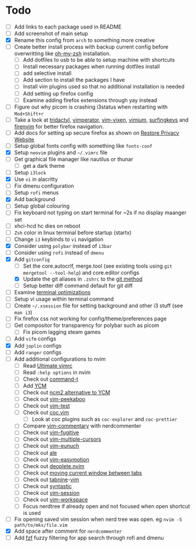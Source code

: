 # Todo

- [ ] Add links to each package used in README
- [ ] Add screenshot of main setup
- [x] Rename this config from `arch` to something more creative
- [ ] Create better install process with backup current config before overwritting like [oh-my-zsh](https://github.com/ohmyzsh/ohmyzsh/blob/master/tools/install.sh) installation.	
  - [ ] Add dotfiles to usb to be able to setup machine with shortcuts
  - [ ] Install necessary packages when running dotfiles install
  - [ ] add selective install
  - [ ] Add section to install the packages I have
  - [ ] Install vim plugins used so that no additional installation is needed
  - [ ] Add setting up firefox config
  - [ ] Examine adding firefox extensions through yay instead
- [ ] Figure out why picom is crashing i3status when restarting with `Mod+Shift+r`
- [ ] Take a look at [tridactyl](https://github.com/tridactyl/tridactyl), [vimperator](https://github.com/vimperator/vimperator-labs), [vim-vixen](https://github.com/ueokande/vim-vixen), [vimium](https://github.com/philc/vimium), [surfingkeys](https://github.com/brookhong/Surfingkeys#switch-tabs) and [firenvim](https://github.com/glacambre/firenvim) for better firefox navigation.
- [ ] Add docs for setting up secure firefox as shown on [Restore Privacy Website](https://restoreprivacy.com/firefox-privacy/) 
- [ ] Setup global fonts config with something like `fonts-conf`
- [x] Setup `neovim` plugins and `~/.vimrc` file
- [ ] Get graphical file manager like nautilus or thunar
  - [ ] get a dark theme
- [ ] Setup `i3lock`
- [x] Use `vi` in alacritty
- [ ] Fix dmenu configuration
- [ ] Setup `rofi` menus
- [x] Add background
- [ ] Setup global colouring
- [ ] Fix keyboard not typing on start terminal for ~2s if no display maanger set
- [ ] xhci-hcd hc dies on reboot
- [ ] `Zsh` color in linux terminal before startup (startx)
- [ ] Change `i3` keybinds to `vi` navigation
- [x] Consider using `polybar` instead of `i3bar`
- [ ] Consider using `rofi` instead of `dmenu`
- [x] Add `gitconfig`
  - [ ] Set the core.autocrlf, merge.tool (see existing tools using `git mergetool --tool-help`) and core.editor configs 
  - [x] Update the git aliases in `.zshrc` to the [git method](https://git-scm.com/book/en/v2/Git-Basics-Git-Aliases)
  - [ ] Setup better diff command default for git diff
- [ ] Examine [terminal optimizations](https://dev.to/22mahmoud/my-terminal-became-more-rusty-4g8l) 
- [ ] Setup vi usage within terminal command
- [ ] Create `~/.xsession` file for  setting background and other i3 stuff (see `man i3`)
- [ ] Fix firefox css not working for config/theme/preferences page
- [ ] Get compositor for transparency for polybar such as picom
  - [ ] Fix picom lagging steam games
- [ ] Add `vifm` configs
- [x] Add `joplin` configs
- [ ] Add `ranger` configs
- [ ] Add additional configurations to nvim
  - [ ] Read [Ultimate vimrc](https://github.com/amix/vimrc)
  - [ ] Read `:help options` in nvim
  - [ ] Check out [command-t](https://github.com/wincent/command-t)
  - [ ] Add [YCM](https://github.com/ycm-core/YouCompleteMe#installation)
  - [ ] Check out [ncm2 alternative to YCM](https://github.com/ncm2/ncm2)
  - [ ] Check out [vim-peekaboo](https://github.com/junegunn/vim-peekaboo)
  - [ ] Check out [vim-test](https://github.com/junegunn/vim-peekaboo)
  - [ ] Check out [coc.vim](https://github.com/neoclide/coc.nvim)
	  - [ ] Look at coc plugins such as `coc-explorer` and `coc-prettier`
  - [ ] Compare [vim-commentary](https://github.com/tpope/vim-commentary) with nerdcommenter
  - [ ] Check out [vim-fugitive](https://github.com/tpope/vim-fugitive)
  - [ ] Check out [vim-multiple-cursors](https://github.com/terryma/vim-multiple-cursors)
  - [ ] Check out [vim-eunuch](https://github.com/tpope/vim-eunuch)
  - [ ] Check out [ale](https://github.com/dense-analysis/ale)
  - [ ] Check out [vim-easymotion](https://github.com/easymotion/vim-easymotion)
  - [ ] Check out [deoplete.nvim](https://github.com/Shougo/deoplete.nvim)
  - [ ] Check out [moving current window between tabs](https://vim.fandom.com/wiki/Move_current_window_between_tabs)
  - [ ] Check out [tabnine](https://github.com/codota/TabNine)-[vim](https://github.com/codota/tabnine-vim)
  - [ ] Check out [syntastic](https://github.com/vim-syntastic/syntastic)
  - [ ] Check out [vim-session](https://github.com/xolox/vim-session)
  - [ ] Check out [vim-workspace](https://github.com/thaerkh/vim-workspace)
  - [ ] Focus nerdtree if already open and not focused when open shortcut is used
- [ ] Fix opening saved vim session when nerd tree was open. eg `nvim -S path/to/mks/file.vim`
- [x] Add space after comment for `nerdcommenter`
- [ ] Add [fzf](https://github.com/junegunn/fzf) fuzzy filtering for app search through rofi and dmenu
